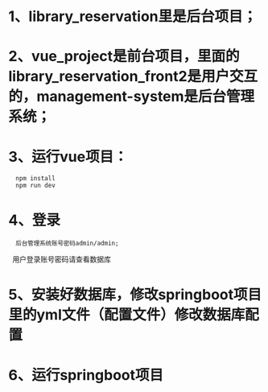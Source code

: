 # 1、library_reservation里是后台项目；
# 2、vue_project是前台项目，里面的library_reservation_front2是用户交互的，management-system是后台管理系统；
# 3、运行vue项目：
      npm install
      npm run dev
# 4、登录
      后台管理系统账号密码admin/admin;
      用户登录账号密码请查看数据库
# 5、安装好数据库，修改springboot项目里的yml文件（配置文件）修改数据库配置
# 6、运行springboot项目
